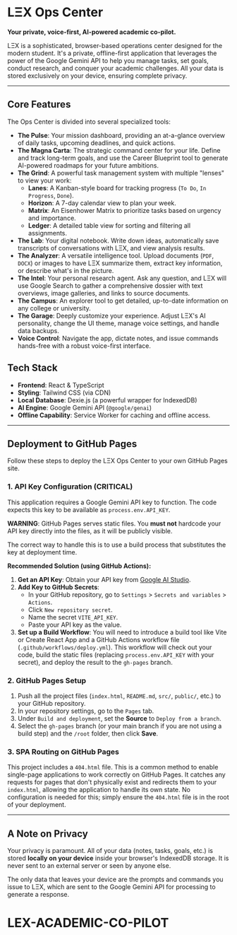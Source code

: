 
# LΞX Ops Center

**Your private, voice-first, AI-powered academic co-pilot.**

LΞX is a sophisticated, browser-based operations center designed for the modern student. It's a private, offline-first application that leverages the power of the Google Gemini API to help you manage tasks, set goals, conduct research, and conquer your academic challenges. All your data is stored exclusively on your device, ensuring complete privacy.

---

## Core Features

The Ops Center is divided into several specialized tools:

*   **The Pulse**: Your mission dashboard, providing an at-a-glance overview of daily tasks, upcoming deadlines, and quick actions.
*   **The Magna Carta**: The strategic command center for your life. Define and track long-term goals, and use the Career Blueprint tool to generate AI-powered roadmaps for your future ambitions.
*   **The Grind**: A powerful task management system with multiple "lenses" to view your work:
    *   **Lanes**: A Kanban-style board for tracking progress (`To Do`, `In Progress`, `Done`).
    *   **Horizon**: A 7-day calendar view to plan your week.
    *   **Matrix**: An Eisenhower Matrix to prioritize tasks based on urgency and importance.
    *   **Ledger**: A detailed table view for sorting and filtering all assignments.
*   **The Lab**: Your digital notebook. Write down ideas, automatically save transcripts of conversations with LΞX, and view analysis results.
*   **The Analyzer**: A versatile intelligence tool. Upload documents (`PDF`, `DOCX`) or images to have LΞX summarize them, extract key information, or describe what's in the picture.
*   **The Intel**: Your personal research agent. Ask any question, and LΞX will use Google Search to gather a comprehensive dossier with text overviews, image galleries, and links to source documents.
*   **The Campus**: An explorer tool to get detailed, up-to-date information on any college or university.
*   **The Garage**: Deeply customize your experience. Adjust LΞX's AI personality, change the UI theme, manage voice settings, and handle data backups.
*   **Voice Control**: Navigate the app, dictate notes, and issue commands hands-free with a robust voice-first interface.

## Tech Stack

*   **Frontend**: React & TypeScript
*   **Styling**: Tailwind CSS (via CDN)
*   **Local Database**: Dexie.js (a powerful wrapper for IndexedDB)
*   **AI Engine**: Google Gemini API (`@google/genai`)
*   **Offline Capability**: Service Worker for caching and offline access.

---

## Deployment to GitHub Pages

Follow these steps to deploy the LΞX Ops Center to your own GitHub Pages site.

### 1. API Key Configuration (CRITICAL)

This application requires a Google Gemini API key to function. The code expects this key to be available as `process.env.API_KEY`.

**WARNING**: GitHub Pages serves static files. You **must not** hardcode your API key directly into the files, as it will be publicly visible.

The correct way to handle this is to use a build process that substitutes the key at deployment time.

**Recommended Solution (using GitHub Actions):**
1.  **Get an API Key**: Obtain your API key from [Google AI Studio](https://aistudio.google.com/app/apikey).
2.  **Add Key to GitHub Secrets**:
    *   In your GitHub repository, go to `Settings` > `Secrets and variables` > `Actions`.
    *   Click `New repository secret`.
    *   Name the secret `VITE_API_KEY`.
    *   Paste your API key as the value.
3.  **Set up a Build Workflow**: You will need to introduce a build tool like Vite or Create React App and a GitHub Actions workflow file (`.github/workflows/deploy.yml`). This workflow will check out your code, build the static files (replacing `process.env.API_KEY` with your secret), and deploy the result to the `gh-pages` branch.

### 2. GitHub Pages Setup

1.  Push all the project files (`index.html`, `README.md`, `src/`, `public/`, etc.) to your GitHub repository.
2.  In your repository settings, go to the `Pages` tab.
3.  Under `Build and deployment`, set the **Source** to `Deploy from a branch`.
4.  Select the `gh-pages` branch (or your main branch if you are not using a build step) and the `/root` folder, then click **Save**.

### 3. SPA Routing on GitHub Pages

This project includes a `404.html` file. This is a common method to enable single-page applications to work correctly on GitHub Pages. It catches any requests for pages that don't physically exist and redirects them to your `index.html`, allowing the application to handle its own state. No configuration is needed for this; simply ensure the `404.html` file is in the root of your deployment.

---

## A Note on Privacy

Your privacy is paramount. All of your data (notes, tasks, goals, etc.) is stored **locally on your device** inside your browser's IndexedDB storage. It is never sent to an external server or seen by anyone else.

The only data that leaves your device are the prompts and commands you issue to LΞX, which are sent to the Google Gemini API for processing to generate a response.
# LEX-ACADEMIC-CO-PILOT
